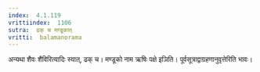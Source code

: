 ```yaml
---
index:  4.1.119
vrittiindex:  1106
sutra:  ढक् च मण्डूकात्
vritti:  balamanorama 
---
```


अन्यथा शैवः शैविरित्यादिः स्यात्, ढक् च। मण्डूको नाम ऋषिः पक्षे इञिति। पूर्वसूत्राद्वाग्रहणानुवृत्तेरिति भावः। 

